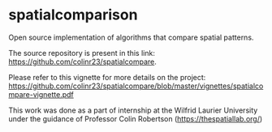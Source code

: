 # spatialcomparison
Open source implementation of algorithms that compare spatial patterns. 

The source repository is present in this link: https://github.com/colinr23/spatialcompare.

Please refer to this vignette for more details on the project: https://github.com/colinr23/spatialcompare/blob/master/vignettes/spatialcompare-vignette.pdf


This work was done as a part of internship at the Wilfrid Laurier University under the guidance of Professor Colin Robertson (https://thespatiallab.org/)
